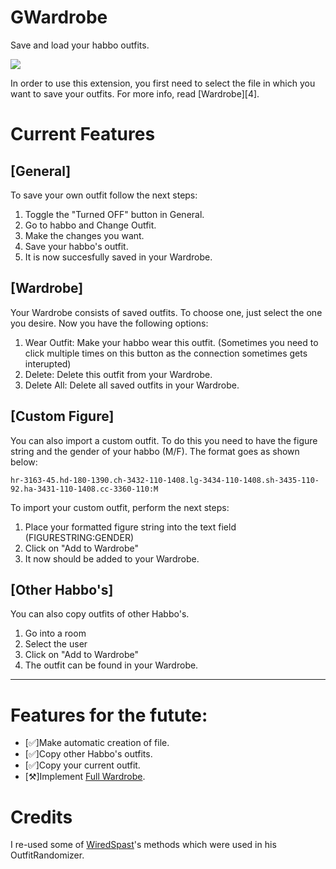 # GWardrobe
 Save and load your habbo outfits.
 
 ![](https://user-images.githubusercontent.com/88944709/134421457-74acc03c-c32e-461d-ac07-8c8133e4dbae.png)



In order to use this extension, you first need to select the file in which you want to save your outfits. For more info, read [Wardrobe][4]. 
# Current Features
## [General]

To save your own outfit follow the next steps:
 1. Toggle the "Turned OFF" button in General.
 2. Go to habbo and Change Outfit.
 3. Make the changes you want.
 4. Save your habbo's outfit.
 5. It is now succesfully saved in your Wardrobe.


## [Wardrobe]

Your Wardrobe consists of saved outfits. To choose one, just select the one you desire. Now you have the following options:
 1. Wear Outfit: Make your habbo wear this outfit. (Sometimes you need to click multiple times on this button as the connection sometimes gets interupted)
 2. Delete: Delete this outfit from your Wardrobe.
 3. Delete All: Delete all saved outfits in your Wardrobe.

## [Custom Figure]

You can also import a custom outfit. To do this you need to have the figure string and the gender of your habbo (M/F). The format goes as shown below:
```
hr-3163-45.hd-180-1390.ch-3432-110-1408.lg-3434-110-1408.sh-3435-110-92.ha-3431-110-1408.cc-3360-110:M
```
To import your custom outfit, perform the next steps:
 1. Place your formatted figure string into the text field (FIGURESTRING:GENDER)
 2. Click on "Add to Wardrobe"
 3. It now should be added to your Wardrobe.

## [Other Habbo's]

 You can also copy outfits of other Habbo's.
 1. Go into a room
 2. Select the user
 3. Click on "Add to Wardrobe"
 4. The outfit can be found in your Wardrobe.

-------------------------------------------------------------------------------------
# Features for the futute:
 - [✅]Make automatic creation of file. 
 - [✅]Copy other Habbo's outfits.
 - [✅]Copy your current outfit.
 - [⚒]Implement [Full Wardrobe](https://github.com/WiredSpast/FullWardrobe).

# Credits

I re-used some of [WiredSpast](https://github.com/WiredSpast)'s methods which were used in his OutfitRandomizer. 
